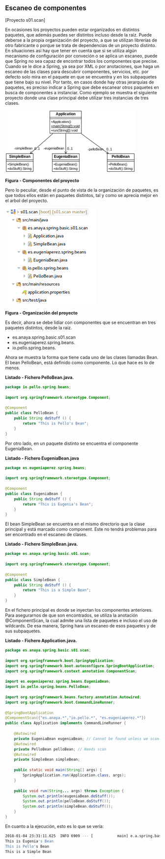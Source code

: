 ## Escaneo de componentes 
[Proyecto s01.scan]

En ocasiones los proyectos pueden estar organizados en distintos paquetes, que además puedes ser distintos incluso desde la raiz. Puede deberse a la propia organización del proyecto, a que se utilizan librerías de otro fabricante o porque se trata de dependencias de un proyecto distinto. En situaciones así hay que tener en cuenta que si se utiliza algún mecanismo de configuración por conveción o se aplica un escaneo, puede que Spring no sea capaz de encontrar todos los componentes que precise.
Cuando se le dice a Spring, ya sea por XML o por anotaciones, que haga un escaneo de las clases para descubrir componentes, servicios, etc. por defecto solo mira en el paquete en que se encuentra y en los subpaquetes que tiene bajo su nivel. Por tanto, en casos donde hay otras jerarquías de paquetes, es preciso indicar a Spring que debe escanear otros paquetes en busca de componentes a instanciar.
Como ejemplo se muestra el siguiente proyecto donde una clase principal debe utilizar tres instancias de tres clases.

![Componentes del proyecto](s01.scan.png)

**Figura - Componentes del proyecto**


Pero lo peculiar, desde el punto de vista de la organización de paquetes, es que todos ellos están en paquetes distintos, tal y como se aprecia mejor en el arbol del proyecto.

![Organización del proyecto](s01scan.project.png)

**Figura - Organización del proyecto**

Es decir, ahora se debe lidiar con componentes que se encuentran en tres paquetes distintos, desde la raiz.
*	es.anaya.spring.basic.s01.scan
*	es.eugeniaperez.spring.beans.
*	io.pello.spring.beans.

 
Ahora se muestra la forma que tiene cada uno de las clases llamadas Bean. El bean PelloBean, está definido como componente. Lo que hace es lo de menos.

**Listado - Fichero PelloBean.java.**

```java
package io.pello.spring.beans;

import org.springframework.stereotype.Component;

@Component
public class PelloBean {
	public String doStuff () {
		return "This is Pello's Bean";
	}
}
```

Por otro lado, en un paquete distinto se encuentra el componente EugeniaBean.

**Listado - Fichero EugeniaBean.java**

```java
package es.eugeniaperez.spring.beans;

import org.springframework.stereotype.Component;

@Component
public class EugeniaBean {
	public String doStuff () {
		return "This is Eugenia's Bean";
	}
}
```

El bean SimpleBean se encuentra en el mismo directorio que la clase principal y está marcado como component. Este no tendrá problemas para ser encontrado en el escaneo de clases.

**Listado - Fichero SimpleBean.java.**

```java
package es.anaya.spring.basic.s01.scan;

import org.springframework.stereotype.Component;

@Component
public class SimpleBean {
	public String doStuff () {
		return "This is a Simple Bean";
	}
}
```

En el fichero principal es donde se inyectan los componentes anteriores. Para asegurarnos de que son encontrados, se utiliza la anotación @ComponentScan, la cual admite una lista de paquetes e incluso el uso de wildcards. De esa manera, Spring hara un escaneo de esos paquetes y de sus subpaquetes. 

**Listado - Fichero Application.java.**

```java
package es.anaya.spring.basic.s01.scan;

import org.springframework.boot.SpringApplication;
import org.springframework.boot.autoconfigure.SpringBootApplication;
import org.springframework.context.annotation.ComponentScan;

import es.eugeniaperez.spring.beans.EugeniaBean;
import io.pello.spring.beans.PelloBean;

import org.springframework.beans.factory.annotation.Autowired;
import org.springframework.boot.CommandLineRunner;

@SpringBootApplication
@ComponentScan({"es.anaya.*","io.pello.*", "es.eugeniaperez.*"})
public class Application implements CommandLineRunner {
	
	@Autowired
	private EugeniaBean eugeniaBean; // Cannot be found unless we scan
	@Autowired
	private PelloBean pelloBean; // Needs scan
	@Autowired
	private SimpleBean simpleBean;
	
	public static void main(String[] args) {
		SpringApplication.run(Application.class, args);
	}

	public void run(String... args) throws Exception {
		System.out.println(eugeniaBean.doStuff());
		System.out.println(pelloBean.doStuff());
		System.out.println(simpleBean.doStuff());		
	}
}
```

En cuanto a la ejecución, esto es lo que se vería:

```bash
2018-01-04 23:31:11.625  INFO 6909 --- [           main] e.a.spring.basic.s01.scan.Application    : Started Application in 0.58 seconds (JVM running for 1.118)
This is Eugenia's Bean
This is Pello's Bean
This is a Simple Bean
```